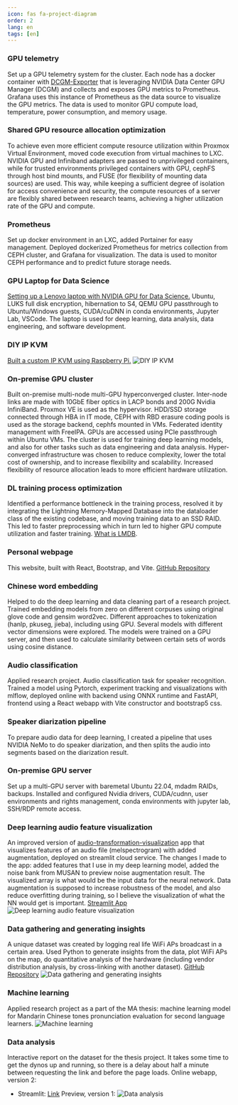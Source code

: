```yaml
---
icon: fas fa-project-diagram
order: 2
lang: en
tags: [en]
---
```


### GPU telemetry

Set up a GPU telemetry system for the cluster. Each node has a docker container with [DCGM-Exporter](https://github.com/NVIDIA/dcgm-exporter) that is leveraging NVIDIA Data Center GPU Manager (DCGM) and collects and exposes GPU metrics to Prometheus. Grafana uses this instance of Prometheus as the data source to visualize the GPU metrics. The data is used to monitor GPU compute load, temperature, power consumption, and memory usage.

### Shared GPU resource allocation optimization

To achieve even more efficient compute resource utilization within Proxmox Virtual Environment, moved code execution from virtual machines to LXC. NVIDIA GPU and Infiniband adapters are passed to unprivileged containers, while for trusted environments privileged containers with GPU, cephFS through host bind mounts, and FUSE (for flexibility of mounting data sources) are used. This way, while keeping a sufficient degree of isolation for access convenience and security, the compute resources of a server are flexibly shared between research teams, achieving a higher utilization rate of the GPU and compute.

### Prometheus

Set up docker environment in an LXC, added Portainer for easy management. Deployed dockerized Prometheus for metrics collection from CEPH cluster, and Grafana for visualization. The data is used to monitor CEPH performance and to predict future storage needs.

### GPU Laptop for Data Science

[Setting up a Lenovo laptop with NVIDIA GPU for Data Science.](https://github.com/placebeyondtheclouds/lenovo-laptop-with-ubuntu-and-libvirt) Ubuntu, LUKS full disk encryption, hibernation to S4, QEMU GPU passthrough to Ubuntu/Windows guests, CUDA/cuDNN in conda environments, Jupyter Lab, VSCode. The laptop is used for deep learning, data analysis, data engineering, and software development.

### DIY IP KVM

[Built a custom IP KVM using Raspberry Pi.](https://github.com/placebeyondtheclouds/pikvm-zero2w-eth)
![DIY IP KVM](/assets/images/untitled-19_150x200.jpg)

### On-premise GPU cluster

Built on-premise multi-node multi-GPU hyperconverged cluster. Inter-node links are made with 10GbE fiber optics in LACP bonds and 200G Nvidia InfiniBand. Proxmox VE is used as the hypervisor. HDD/SSD storage connected through HBA in IT mode, CEPH with RBD erasure coding pools is used as the storage backend, cephfs mounted in VMs. Federated identity management with FreeIPA. GPUs are accessed using PCIe passthrough within Ubuntu VMs. The cluster is used for training deep learning models, and also for other tasks such as data engineering and data analysis. Hyper-converged infrastructure was chosen to reduce complexity, lower the total cost of ownership, and to increase flexibility and scalability. Increased flexibility of resource allocation leads to more efficient hardware utilization.

### DL training process optimization

Identified a performance bottleneck in the training process, resolved it by integrating the Lightning Memory-Mapped Database into the dataloader class of the existing codebase, and moving training data to an SSD RAID. This led to faster preprocessing which in turn led to higher GPU compute utilization and faster training. [What is LMDB](https://en.wikipedia.org/wiki/Lightning_Memory-Mapped_Database).

### Personal webpage

This website, built with React, Bootstrap, and Vite. [GitHub Repository](https://github.com/placebeyondtheclouds/placebeyondtheclouds.github.io)

### Chinese word embedding

Helped to do the deep learning and data cleaning part of a research project. Trained embedding models from zero on different corpuses using original glove code and gensim word2vec. Different approaches to tokenization (hanlp, pkuseg, jieba), including using GPU. Several models with different vector dimensions were explored. The models were trained on a GPU server, and then used to calculate similarity between certain sets of words using cosine distance.

### Audio classification

Applied research project. Audio classification task for speaker recognition. Trained a model using Pytorch, experiment tracking and visualizations with mlflow, deployed online with backend using ONNX runtime and FastAPI, frontend using a React webapp with Vite constructor and bootstrap5 css.

### Speaker diarization pipeline

To prepare audio data for deep learning, I created a pipeline that uses NVIDIA NeMo to do speaker diarization, and then splits the audio into segments based on the diarization result.

### On-premise GPU server

Set up a multi-GPU server with baremetal Ubuntu 22.04, mdadm RAIDs, backups. Installed and configured Nvidia drivers, CUDA/cudnn, user environments and rights management, conda environments with jupyter lab, SSH/RDP remote access.

### Deep learning audio feature visualization

An improved version of [audio-transformation-visualization](https://github.com/phrasenmaeher/audio-transformation-visualization/) app that visualizes features of an audio file (melspectrogram) with added augmentation, deployed on streamlit cloud service. The changes I made to the app: added features that I use in my deep learning model, added the noise bank from MUSAN to preview noise augmentation result. The visualized array is what would be the input data for the neural network. Data augmentation is supposed to increase robustness of the model, and also reduce overfitting during training, so I believe the visualization of what the NN would get is important. [Streamlit App](https://placebeyondtheclouds-vr-feature-viz-vr-feat-viz-yozs5w.streamlit.app/)
![Deep learning audio feature visualization](/assets/images/feature_viz.jpg)

### Data gathering and generating insights

A unique dataset was created by logging real life WiFi APs broadcast in a certain area. Used Python to generate insights from the data, plot WiFi APs on the map, do quantitative analysis of the hardware (including vendor distribution analysis, by cross-linking with another dataset). [GitHub Repository](https://github.com/placebeyondtheclouds/wifi_map/blob/main/wd.ipynb)
![Data gathering and generating insights](/assets/images/preview3.png)

### Machine learning

Applied research project as a part of the MA thesis: machine learning model for Mandarin Chinese tones pronunciation evaluation for second language learners.
![Machine learning](/assets/images/preview1.gif)

### Data analysis

Interactive report on the dataset for the thesis project. It takes some time to get the dynos up and running, so there is a delay about half a minute between requesting the link and before the page loads. Online webapp, version 2:

- Streamlit: [Link](https://share.streamlit.io/placebeyondtheclouds/tone-dataset/main/tone-dataset.py)
  Preview, version 1:
  ![Data analysis](/assets/images/preview2.gif)
